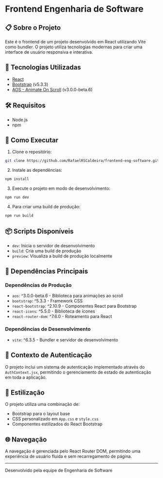 # Frontend Engenharia de Software

## 📋 Sobre o Projeto
Este é o frontend de um projeto desenvolvido em React utilizando Vite como bundler. O projeto utiliza tecnologias modernas para criar uma interface de usuário responsiva e interativa.

## 🚀 Tecnologias Utilizadas

- [React](https://react.dev/)
- [Bootstrap](https://getbootstrap.com/) (v5.3.3)
- [AOS - Animate On Scroll](https://michalsnik.github.io/aos/) (v3.0.0-beta.6)

## 🛠️ Requisitos
- Node.js
- npm

## 🚀 Como Executar

1. Clone o repositório:
```bash
git clone https://github.com/RafaelRSCaldeira/frontend-eng-software.git
```

2. Instale as dependências:
```bash
npm install
```

3. Execute o projeto em modo de desenvolvimento:
```bash
npm run dev
```

4. Para criar uma build de produção:
```bash
npm run build
```

## 📦 Scripts Disponíveis

- `dev`: Inicia o servidor de desenvolvimento
- `build`: Cria uma build de produção
- `preview`: Visualiza a build de produção localmente

## 🔧 Dependências Principais

### Dependências de Produção
- `aos`: ^3.0.0-beta.6 - Biblioteca para animações ao scroll
- `bootstrap`: ^5.3.3 - Framework CSS
- `react-bootstrap`: ^2.10.9 - Componentes React para Bootstrap
- `react-icons`: ^5.5.0 - Biblioteca de ícones
- `react-router-dom`: ^7.6.0 - Roteamento para React

### Dependências de Desenvolvimento
- `vite`: ^6.3.5 - Bundler e servidor de desenvolvimento

## 🔐 Contexto de Autenticação
O projeto inclui um sistema de autenticação implementado através do `AuthContext.jsx`, permitindo o gerenciamento de estado de autenticação em toda a aplicação.

## 🎨 Estilização
O projeto utiliza uma combinação de:
- Bootstrap para o layout base
- CSS personalizado em `App.css` e `style.css`
- Componentes estilizados do React Bootstrap

## 🌐 Navegação
A navegação é gerenciada pelo React Router DOM, permitindo uma experiência de usuário fluida e sem recarregamento de página.

---

Desenvolvido pela equipe de Engenharia de Software
